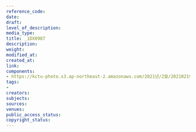 ```yaml
---
reference_code: 
date: 
draft: 
level_of_description: 
media_type: 
title: _1DX0987
description: 
weight: 
modified_at: 
created_at: 
link: 
components:
- https://kctu-photo.s3.ap-northeast-2.amazonaws.com/2021년/2월/20210219_백기완+선생+발인.영결식.하관/송승현/_1DX0987.jpg
tags:
- 
creators: 
subjects: 
sources: 
venues: 
public_access_status: 
copyright_status: 
---
```

